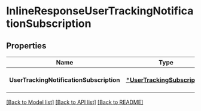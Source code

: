 # InlineResponseUserTrackingNotificationSubscription

## Properties
Name | Type | Description | Notes
------------ | ------------- | ------------- | -------------
**UserTrackingNotificationSubscription** | [***UserTrackingSubscription**](UserTrackingSubscription.md) |  | [optional] [default to null]

[[Back to Model list]](../README.md#documentation-for-models) [[Back to API list]](../README.md#documentation-for-api-endpoints) [[Back to README]](../README.md)


